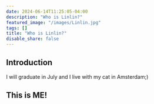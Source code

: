 ```yaml
---
date: 2024-06-14T11:25:05-04:00
description: "Who is Linlin?"
featured_image: "/images/Linlin.jpg"
tags: []
title: "Who is Linlin?"
disable_share: false
---
```

## Introduction

I will graduate in July and I live with my cat in Amsterdam;)

## This is ME!
